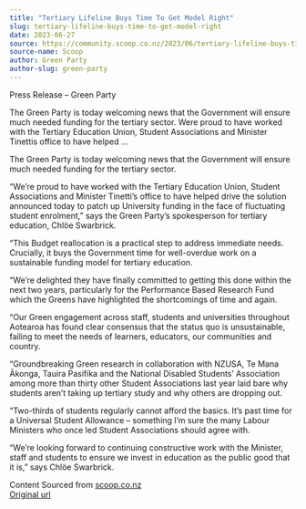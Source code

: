 ```yaml
---
title: "Tertiary Lifeline Buys Time To Get Model Right"
slug: tertiary-lifeline-buys-time-to-get-model-right
date: 2023-06-27
source: https://community.scoop.co.nz/2023/06/tertiary-lifeline-buys-time-to-get-model-right/
source-name: Scoop
author: Green Party
author-slug: green-party
---
```

<p>Press Release – Green Party</p>
<p> The Green Party is today welcoming news that the Government will ensure much needed funding for the tertiary sector. Were proud to have worked with the Tertiary Education Union, Student Associations and Minister Tinettis office to have helped …<span id="more-166463"></span></p>
<p>The Green Party is today welcoming news that the Government will ensure much needed funding for the tertiary sector.</p>
<p>“We’re proud to have worked with the Tertiary Education Union, Student Associations and Minister Tinetti’s office to have helped drive the solution announced today to patch up University funding in the face of fluctuating student enrolment,” says the Green Party’s spokesperson for tertiary education, Chlöe Swarbrick.</p>
<p>“This Budget reallocation is a practical step to address immediate needs. Crucially, it buys the Government time for well-overdue work on a sustainable funding model for tertiary education.</p>
<p>“We’re delighted they have finally committed to getting this done within the next two years, particularly for the Performance Based Research Fund which the Greens have highlighted the shortcomings of time and again.</p>
<p>“Our Green engagement across staff, students and universities throughout Aotearoa has found clear consensus that the status quo is unsustainable, failing to meet the needs of learners, educators, our communities and country.</p>
<p>“Groundbreaking Green research in collaboration with NZUSA, Te Mana Ākonga, Tauira Pasifika and the National Disabled Students’ Association among more than thirty other Student Associations last year laid bare why students aren’t taking up tertiary study and why others are dropping out.</p>
<p>“Two-thirds of students regularly cannot afford the basics. It’s past time for a Universal Student Allowance – something I’m sure the many Labour Ministers who once led Student Associations should agree with.</p>
<p>“We’re looking forward to continuing constructive work with the Minister, staff and students to ensure we invest in education as the public good that it is,” says Chlöe Swarbrick.</p>
<p>
Content Sourced from <a href="http://www.scoop.co.nz/">scoop.co.nz</a><br>
<a href="http://www.scoop.co.nz/stories/PA202306/S00173.htm">Original url</a></p>